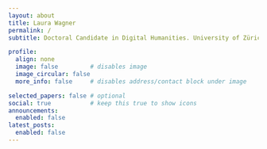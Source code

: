 ```yaml
---
layout: about
title: Laura Wagner
permalink: /
subtitle: Doctoral Candidate in Digital Humanities. University of Zürich

profile:
  align: none
  image: false         # disables image
  image_circular: false
  more_info: false     # disables address/contact block under image

selected_papers: false # optional
social: true           # keep this true to show icons
announcements:
  enabled: false
latest_posts:
  enabled: false
---
```

